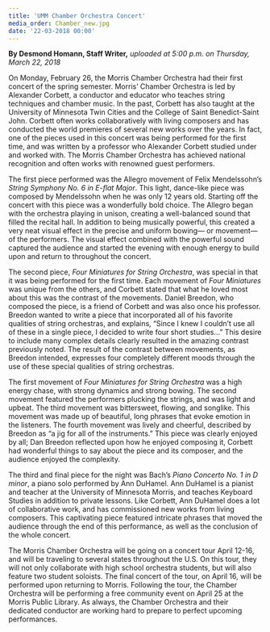 ```yaml
---
title: 'UMM Chamber Orchestra Concert'
media_order: Chamber_new.jpg
date: '22-03-2018 00:00'
---
```


**By Desmond Homann, Staff Writer,** _uploaded at 5:00 p.m. on Thursday, March 22, 2018_



On Monday, February 26, the Morris Chamber Orchestra had their first concert of the spring semester. Morris’ Chamber Orchestra is led by Alexander Corbett, a conductor and educator who teaches string techniques and chamber music. In the past, Corbett has also taught at the University of Minnesota Twin Cities and the College of Saint Benedict-Saint John. Corbett often works collaboratively with living composers and has conducted the world premieres of several new works over the years. In fact, one of the pieces used in this concert was being performed for the first time, and was written by a professor who Alexander Corbett studied under and worked with. The Morris Chamber Orchestra has achieved national recognition and often works with renowned guest performers.

The first piece performed was the Allegro movement of Felix Mendelssohn’s _String Symphony No. 6 in E-flat Major_. This light, dance-like piece was composed by Mendelssohn when he was only 12 years old. Starting off the concert with this piece was a wonderfully bold choice. The Allegro began with the orchestra playing in unison, creating a well-balanced sound that filled the recital hall. In addition to being musically powerful, this created a very neat visual effect in the precise and uniform bowing― or movement― of the performers. The visual effect combined with the powerful sound captured the audience and started the evening with enough energy to build upon and return to throughout the concert.

The second piece, _Four Miniatures for String Orchestra_, was special in that it was being performed for the first time. Each movement of _Four Miniatures_ was unique from the others, and Corbett stated that what he loved most about this was the contrast of the movements. Daniel Breedon, who composed the piece, is a friend of Corbett and was also once his professor. Breedon wanted to write a piece that incorporated all of his favorite qualities of string orchestras, and explains, “Since I knew I couldn’t use all of these in a single piece, I decided to write four short studies…” This desire to include many complex details clearly resulted in the amazing contrast previously noted. The result of the contrast between movements, as Breedon intended, expresses four completely different moods through the use of these special qualities of string orchestras.

The first movement of _Four Miniatures for String Orchestra_ was a high energy chase, with strong dynamics and strong bowing. The second movement featured the performers plucking the strings, and was light and upbeat. The third movement was bittersweet, flowing, and songlike. This movement was made up of beautiful, long phrases that evoke emotion in the listeners. The fourth movement was lively and cheerful, described by Breedon as “a jig for all of the instruments.” This piece was clearly enjoyed by all; Dan Breedon reflected upon how he enjoyed composing it, Corbett had wonderful things to say about the piece and its composer, and the audience enjoyed the complexity.

The third and final piece for the night was Bach’s _Piano Concerto No. 1 in D minor_, a piano solo performed by Ann DuHamel. Ann DuHamel is a pianist and teacher at the University of Minnesota Morris, and teaches Keyboard Studies in addition to private lessons. Like Corbett, Ann DuHamel does a lot of collaborative work, and has commissioned new works from living composers. This captivating piece featured intricate phrases that moved the audience through the end of this performance, as well as the conclusion of the whole concert.

The Morris Chamber Orchestra will be going on a concert tour April 12-16, and will be traveling to several states throughout the U.S. On this tour, they will not only collaborate with high school orchestra students, but will also feature two student soloists. The final concert of the tour, on April 16, will be performed upon returning to Morris. Following the tour, the Chamber Orchestra will be performing a free community event on April 25 at the Morris Public Library. As always, the Chamber Orchestra and their dedicated conductor are working hard to prepare to perfect upcoming performances.

